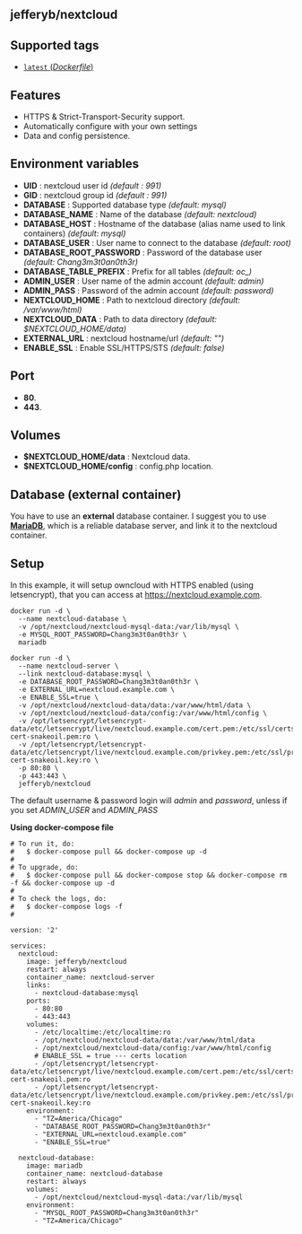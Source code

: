## jefferyb/nextcloud

## Supported tags
-	[`latest` (*Dockerfile*)](https://github.com/jefferyb/docker-nextcloud/blob/master/Dockerfile)

## Features
- HTTPS & Strict-Transport-Security support.
- Automatically configure with your own settings
- Data and config persistence.

## Environment variables
- **UID** : nextcloud user id *(default : 991)*
- **GID** : nextcloud group id *(default : 991)*
- **DATABASE** :  Supported database type *(default: mysql)*
- **DATABASE_NAME** : Name of the database *(default: nextcloud)*
- **DATABASE_HOST** : Hostname of the database (alias name used to link containers) *(default: mysql)*
- **DATABASE_USER** : User name to connect to the database *(default: root)*
- **DATABASE_ROOT_PASSWORD** : Password of the database user *(default: Chang3m3t0an0th3r)*
- **DATABASE_TABLE_PREFIX** : Prefix for all tables *(default: oc_)*
- **ADMIN_USER** : User name of the admin account *(default: admin)*
- **ADMIN_PASS** : Password of the admin account *(default: password)*
- **NEXTCLOUD_HOME** : Path to nextcloud directory *(default: /var/www/html)*
- **NEXTCLOUD_DATA** : Path to data directory *(default: $NEXTCLOUD_HOME/data)*
- **EXTERNAL_URL** : nextcloud hostname/url *(default: "")*
- **ENABLE_SSL** : Enable SSL/HTTPS/STS *(default: false)*

## Port
- **80**.
- **443**.

## Volumes
- **$NEXTCLOUD_HOME/data** : Nextcloud data.
- **$NEXTCLOUD_HOME/config** : config.php location.

## Database (external container)
You have to use an **external** database container. I suggest you to use [**MariaDB**](https://hub.docker.com/_/mariadb/), which is a reliable database server, and link it to the nextcloud container.

## Setup
In this example, it will setup owncloud with HTTPS enabled (using letsencrypt), that you can access at https://nextcloud.example.com.

```console
docker run -d \
  --name nextcloud-database \
  -v /opt/nextcloud/nextcloud-mysql-data:/var/lib/mysql \
  -e MYSQL_ROOT_PASSWORD=Chang3m3t0an0th3r \
  mariadb

docker run -d \
  --name nextcloud-server \
  --link nextcloud-database:mysql \
  -e DATABASE_ROOT_PASSWORD=Chang3m3t0an0th3r \
  -e EXTERNAL_URL=nextcloud.example.com \
  -e ENABLE_SSL=true \
  -v /opt/nextcloud/nextcloud-data/data:/var/www/html/data \
  -v /opt/nextcloud/nextcloud-data/config:/var/www/html/config \
  -v /opt/letsencrypt/letsencrypt-data/etc/letsencrypt/live/nextcloud.example.com/cert.pem:/etc/ssl/certs/ssl-cert-snakeoil.pem:ro \
  -v /opt/letsencrypt/letsencrypt-data/etc/letsencrypt/live/nextcloud.example.com/privkey.pem:/etc/ssl/private/ssl-cert-snakeoil.key:ro \
  -p 80:80 \
  -p 443:443 \
  jefferyb/nextcloud

```

The default username & password login will *admin* and *password*, unless if you set *ADMIN_USER* and *ADMIN_PASS*

**Using docker-compose file**

    # To run it, do:
    #   $ docker-compose pull && docker-compose up -d
    #
    # To upgrade, do:
    #   $ docker-compose pull && docker-compose stop && docker-compose rm -f && docker-compose up -d
    #
    # To check the logs, do:
    #   $ docker-compose logs -f
    #

    version: '2'

    services:
      nextcloud:
        image: jefferyb/nextcloud
        restart: always
        container_name: nextcloud-server
        links:
          - nextcloud-database:mysql
        ports:
          - 80:80
          - 443:443
        volumes:
          - /etc/localtime:/etc/localtime:ro
          - /opt/nextcloud/nextcloud-data/data:/var/www/html/data
          - /opt/nextcloud/nextcloud-data/config:/var/www/html/config
          # ENABLE_SSL = true --- certs location
          - /opt/letsencrypt/letsencrypt-data/etc/letsencrypt/live/nextcloud.example.com/cert.pem:/etc/ssl/certs/ssl-cert-snakeoil.pem:ro
          - /opt/letsencrypt/letsencrypt-data/etc/letsencrypt/live/nextcloud.example.com/privkey.pem:/etc/ssl/private/ssl-cert-snakeoil.key:ro
        environment:
          - "TZ=America/Chicago"
          - "DATABASE_ROOT_PASSWORD=Chang3m3t0an0th3r"
          - "EXTERNAL_URL=nextcloud.example.com"
          - "ENABLE_SSL=true"

      nextcloud-database:
        image: mariadb
        container_name: nextcloud-database
        restart: always
        volumes:
          - /opt/nextcloud/nextcloud-mysql-data:/var/lib/mysql
        environment:
          - "MYSQL_ROOT_PASSWORD=Chang3m3t0an0th3r"
          - "TZ=America/Chicago"
